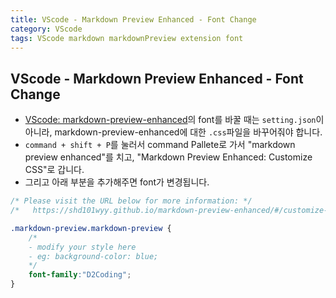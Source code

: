 ```yaml
---
title: VScode - Markdown Preview Enhanced - Font Change
category: VScode
tags: VScode markdown markdownPreview extension font
---
```


## VScode - Markdown Preview Enhanced - Font Change

- [VScode: markdown-preview-enhanced](https://github.com/shd101wyy/markdown-preview-enhanced)의 font를 바꿀 때는 `setting.json`이 아니라, markdown-preview-enhanced에 대한 `.css`파일을 바꾸어줘야 합니다.
- `command + shift + P`를 눌러서 command Pallete로 가서 "markdown preview enhanced"를 치고, "Markdown Preview Enhanced: Customize CSS"로 갑니다.
- 그리고 아래 부분을 추가해주면 font가 변경됩니다.

```css
/* Please visit the URL below for more information: */
/*   https://shd101wyy.github.io/markdown-preview-enhanced/#/customize-css */

.markdown-preview.markdown-preview {
    /*
    - modify your style here
    - eg: background-color: blue;
    */
    font-family:"D2Coding";
}
```
